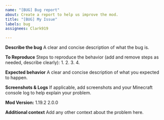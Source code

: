 ```yaml
---
name: "[BUG] Bug report"
about: Create a report to help us improve the mod.
title: "[BUG] My Issue"
labels: bug
assignees: Clark919

---
```


**Describe the bug**
A clear and concise description of what the bug is.

**To Reproduce**
Steps to reproduce the behavior (add and remove steps as needed, describe clearly):
1. 
2. 
3. 
4. 

**Expected behavior**
A clear and concise description of what you expected to happen.

**Screenshots & Logs**
If applicable, add screenshots and your Minecraft console log to help explain your problem.

**Mod Version:**
 1.19.2 2.0.0

**Additional context**
Add any other context about the problem here.
